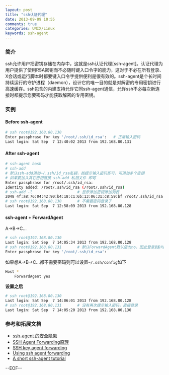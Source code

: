 ```yaml
---
layout: post
title: "ssh认证代理"
date: 2013-09-09 10:55
comments: true
categories: UNIX/Linux
keywords: ssh-agent
---
```


### 简介
ssh允许用户把密钥存储在内存中，这就是ssh认证代理[ssh-agent]。认证代理为用户提供了使用RSA密钥而不必随时键入口令字的能力，这对于不必在所有登录、X会话或运行脚本时都要键入口令字提供便利是很有效的。ssh-agent是个长时间持续运行的守护进程（daemon），设计它的唯一目的就是对解密的专用密钥进行高速缓存。ssh包含的内建支持允许它同ssh-agent通信，允许ssh不必每次新连接时都提示您要密码才能获取解密的专用密钥。


### 实例

#### Before ssh-agent
``` bash
# ssh root@192.168.80.130
Enter passphrase for key '/root/.ssh/id_rsa':   # 正常输入密码
Last login: Sat Sep  7 12:40:02 2013 from 192.168.80.131
```

#### After ssh-agent
``` bash
# ssh-agent bash
# ssh-add       
# 默认ssh-add添加~/.ssh/id_rsa私钥，按提示输入密码即可，可添加多个密钥
# 如果要加入其它密钥直接 ssh-add 私钥文件 即可
Enter passphrase for /root/.ssh/id_rsa: 
Identity added: /root/.ssh/id_rsa (/root/.ssh/id_rsa)
# ssh-add -l                    # 显示添加密钥添加列表
2048 4f:a8:76:04:42:90:b4:18:c1:6b:13:06:31:c8:59:bf /root/.ssh/id_rsa (RSA)
# ssh root@192.168.80.130       # 不需要密码登录了
Last login: Sat Sep  7 12:58:09 2013 from 192.168.80.128
```

#### ssh-agent + ForwardAgent

A->B->C...
``` bash
# ssh root@192.168.80.130
Last login: Sat Sep  7 14:05:34 2013 from 192.168.80.128
# ssh root@192.168.80.131       # 默认ForwardAgent默认值为no，因此登录到B时再登录C需要密码了
Enter passphrase for key '/root/.ssh/id_rsa': 
```

如果想A->B->C...都不需要密码则可以设置`~/.ssh/config`如下
``` bash
Host *                                                                                                                                                                                                            
    ForwardAgent yes
```

__设置之后__
``` bash
# ssh root@192.168.80.130
Last login: Sat Sep  7 14:06:01 2013 from 192.168.80.128
# ssh root@192.168.80.131       # 没有再次提示输入密码，直接登录
Last login: Sat Sep  7 14:05:20 2013 from 192.168.80.130
```

### 参考和拓展文档

* [ssh-agent 的安全隐患](http://blog.hellosa.org/2010/03/07/ssh-agent-secure.html)
* [SSH Agent Forwarding原理](http://blog.pkufranky.com/2012/08/ssh-agent-forwarding-guide/)
* [SSH key agent forwarding](http://livecipher.blogspot.tw/2013/02/ssh-agent-forwarding.html)
* [Using ssh agent forwarding](https://help.github.com/articles/using-ssh-agent-forwarding)
* [A short ssh-agent tutorial](upc.lbl.gov/docs/user/sshagent.shtml)

--EOF--
